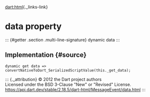 [dart:html](../../dart-html/dart-html-library){._links-link}

data property
=============

::: {#getter .section .multi-line-signature}
dynamic data
:::

Implementation {#source}
--------------

``` {.language-dart data-language="dart"}
dynamic get data => convertNativeToDart_SerializedScriptValue(this._get_data);
```

::: {._attribution}
© 2012 the Dart project authors\
Licensed under the BSD 3-Clause \"New\" or \"Revised\" License.\
<https://api.dart.dev/stable/2.18.5/dart-html/MessageEvent/data.html>
:::
